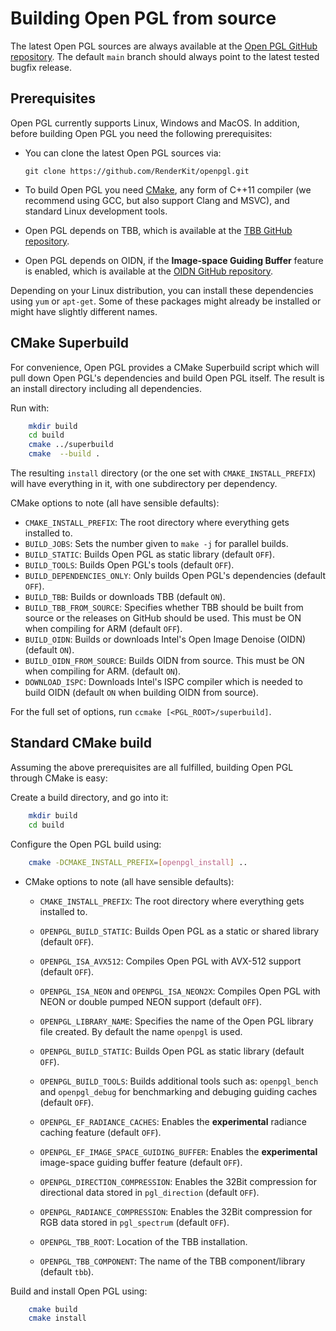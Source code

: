 Building Open PGL from source
=============================

The latest Open PGL sources are always available at the [Open PGL GitHub
repository](https://github.com/RenderKit/openpgl). The default `main` branch
should always point to the latest tested bugfix release.

Prerequisites
-------------

Open PGL currently supports Linux, Windows and MacOS. In addition, before
building Open PGL you need the following prerequisites:

-   You can clone the latest Open PGL sources via:

        git clone https://github.com/RenderKit/openpgl.git

-   To build Open PGL you need [CMake](http://www.cmake.org), any form of C++11 compiler (we recommend using GCC, but also support Clang and MSVC), and standard Linux development tools.

-   Open PGL depends on TBB, which is available at the [TBB GitHub
    repository](https://github.com/oneapi-src/oneTBB).

-   Open PGL depends on OIDN, if the **Image-space Guiding Buffer** feature is enabled, which is available at the [OIDN GitHub
    repository](https://github.com/RenderKit/oidn).

Depending on your Linux distribution, you can install these dependencies using `yum` or `apt-get`. Some of these packages might already be installed or might have slightly different names.

CMake Superbuild
----------------

For convenience, Open PGL provides a CMake Superbuild script which will pull
down Open PGL's dependencies and build Open PGL itself. The result is an install
directory including all dependencies.

Run with:

```bash
    mkdir build
    cd build
    cmake ../superbuild
    cmake  --build .
```

The resulting `install` directory (or the one set with `CMAKE_INSTALL_PREFIX`)
will have everything in it, with one subdirectory per dependency.

CMake options to note (all have sensible defaults):

- `CMAKE_INSTALL_PREFIX`: The root directory where everything gets installed to.
- `BUILD_JOBS`: Sets the number given to `make -j` for parallel builds.
- `BUILD_STATIC`: Builds Open PGL as static library (default `OFF`).
- `BUILD_TOOLS`: Builds Open PGL's tools (default `OFF`).
- `BUILD_DEPENDENCIES_ONLY`: Only builds Open PGL's dependencies (default `OFF`).
- `BUILD_TBB`: Builds or downloads TBB (default `ON`).
- `BUILD_TBB_FROM_SOURCE`: Specifies whether TBB should be built from source or the releases on GitHub should be used. This must be ON
   when compiling for ARM (default `OFF`).
- `BUILD_OIDN`: Builds or downloads Intel's Open Image Denoise (OIDN) (default `ON`).
- `BUILD_OIDN_FROM_SOURCE`: Builds OIDN from source. This must be ON when compiling for ARM. (default `ON`).
- `DOWNLOAD_ISPC`: Downloads Intel's ISPC compiler which is needed to build OIDN (default `ON` when building OIDN from source).

For the full set of options, run `ccmake [<PGL_ROOT>/superbuild]`.

Standard CMake build
--------------------

Assuming the above prerequisites are all fulfilled, building Open PGL through
CMake is easy:

Create a build directory, and go into it:

```bash
    mkdir build
    cd build
```

Configure the Open PGL build using:

```bash
    cmake -DCMAKE_INSTALL_PREFIX=[openpgl_install] ..
```

-  CMake options to note (all have sensible defaults):

    - `CMAKE_INSTALL_PREFIX`: The root directory where everything gets installed to.

    - `OPENPGL_BUILD_STATIC`: Builds Open PGL as a static or shared library (default `OFF`).

    - `OPENPGL_ISA_AVX512`: Compiles Open PGL with AVX-512 support (default `OFF`).

    - `OPENPGL_ISA_NEON` and `OPENPGL_ISA_NEON2X`: Compiles Open PGL with NEON or double
       pumped NEON support (default `OFF`).

    - `OPENPGL_LIBRARY_NAME`: Specifies the name of the Open PGL library file
        created. By default the name `openpgl` is used.

    - `OPENPGL_BUILD_STATIC`: Builds Open PGL as static library (default `OFF`).

    - `OPENPGL_BUILD_TOOLS`: Builds additional tools such as: `openpgl_bench` and `openpgl_debug` for benchmarking and debuging guiding caches (default `OFF`).

    - `OPENPGL_EF_RADIANCE_CACHES`: Enables the **experimental** radiance caching feature (default `OFF`).

    - `OPENPGL_EF_IMAGE_SPACE_GUIDING_BUFFER`: Enables the **experimental** image-space guiding buffer feature (default `OFF`).

    - `OPENPGL_DIRECTION_COMPRESSION`: Enables the 32Bit compression for directional data stored in `pgl_direction` (default `OFF`).

    - `OPENPGL_RADIANCE_COMPRESSION`: Enables the 32Bit compression for RGB data stored in `pgl_spectrum` (default `OFF`).

    - `OPENPGL_TBB_ROOT`: Location of the TBB installation.

    - `OPENPGL_TBB_COMPONENT`: The name of the TBB component/library (default `tbb`).

Build and install Open PGL using:

```bash
    cmake build
    cmake install
```
